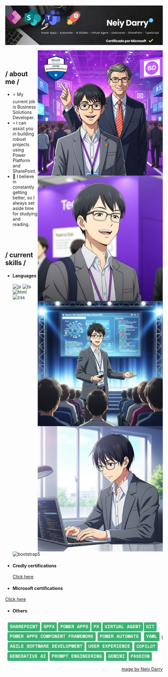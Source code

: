 <p align = center ><img src="https://github.com/neiydarry28/neiydarry28/blob/main/Banner.jpg"> </p>

<div>
<img align="right" width="400" alt="Neiy Darry con Bill" src="https://github.com/neiydarry28/neiydarry28/blob/main/Neiy-Bill.jpg"/>
<img align="right" width="400" alt="Neiy Darry" src="https://github.com/neiydarry28/neiydarry28/blob/main/A-generada.jpeg"/>

<br><br>
<h2> / about me /</h2>
  
- ⭐ My current job is Business Solutions Developer.
- 💀 I can assist you in building robust projects using Power Platform and SharePoint.
- 👾 I believe in constantly getting better, so I always set aside time for studying and reading.

<img align="right" width="400" alt="Neiy Darry con Bill" src="https://github.com/neiydarry28/neiydarry28/blob/main/A3-generada.jpeg"/>
<img align="right" width="400" alt="Neiy Darry" src="https://github.com/neiydarry28/neiydarry28/blob/main/A2-generada.jpeg"/>

<br><br>
<h2> / current skills / </h2>
  
- <h4> Languages </h4>
  <img src = "https://img.shields.io/badge/JavaScript-323330?style=for-the-badge&logo=javascript&logoColor=F7DF1E" alt = "js" />
  <img src = "https://img.shields.io/badge/TypeScript-007ACC?style=for-the-badge&logo=typescript&logoColor=white" alt = "ts" />
  <img src = "https://img.shields.io/badge/HTML5-E34F26?style=for-the-badge&logo=html5&logoColor=white" alt = "html" />
  <img src = "https://img.shields.io/badge/CSS3-1572B6?style=for-the-badge&logo=css3&logoColor=white" alt = "css" />
  <img src = "https://img.shields.io/badge/bootstrap-%23563D7C.svg?style=for-the-badge&logo=bootstrap&logoColor=white" alt = "bootstrap5" />
  

- <h4> Credly certifications </h4>

  <a href="https://www.credly.com/users/neiy-briceno">Click here</a>

 - <h4> Microsoft certifications </h4>

  <a href="https://learn.microsoft.com/es-es/users/neiydarrybriceorodrguez-8441/transcript/73jl2synnpmkor5?tab=credentials-tab">Click here</a>
  
  - <h4> Others </h4>

  <img src = "https://github.com/neiydarry28/neiydarry28/blob/main/BUDGET%20APPROVED.jpg" alt = "expo"  align="left" />
  
 
  

  
  </br></br>
  
<div align="right">
<a href="https://www.linkedin.com/in/neiybriceno/">Image by Neiy Darry</a>
  </div>
  </div>
